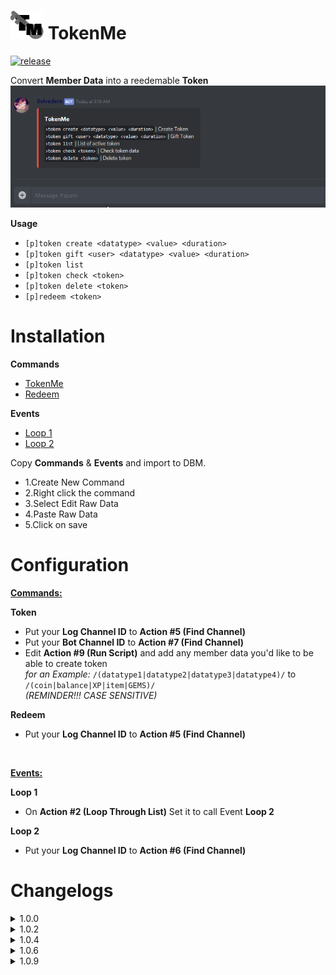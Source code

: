 # ![app icon](https://github.com/Gr3nDy/DBM-RawData/blob/master/Package/tokenme/Screenshot/icon.png) TokenMe
[![release](https://img.shields.io/static/v1?label=release&message=1.0.9&color=red)](https://github.com/Gr3nDy/DBM-RawData/blob/master/Package/tokenme/help.md/)

Convert <b>Member Data</b> into a reedemable <b>Token</b>
![gif](https://github.com/Gr3nDy/DBM-RawData/blob/master/Package/tokenme/Screenshot/GIF.gif)

<b>Usage</b>
* `[p]token create <datatype> <value> <duration>`
* `[p]token gift <user> <datatype> <value> <duration>`
* `[p]token list`
* `[p]token check <token>`
* `[p]token delete <token>`
* `[p]redeem <token>`

# Installation

<b>Commands</b>

* [TokenMe](https://raw.githubusercontent.com/Gr3nDy/DBM-RawData/master/Package/tokenme/Commands/tokenme.json)
* [Redeem](https://raw.githubusercontent.com/Gr3nDy/DBM-RawData/master/Package/tokenme/Commands/redeem.json)

<b>Events</b>

* [Loop 1](https://raw.githubusercontent.com/Gr3nDy/DBM-RawData/master/Package/tokenme/Events/Loop%201.json)
* [Loop 2](https://raw.githubusercontent.com/Gr3nDy/DBM-RawData/master/Package/tokenme/Events/Loop%202.json)

Copy <b>Commands</b> & <b>Events</b> and import to
DBM.
* 1.Create New Command
* 2.Right click the command
* 3.Select Edit Raw Data
* 4.Paste Raw Data
* 5.Click on save

# Configuration

<b><ins>Commands:</ins></b>

<b>Token</b>
* Put your <b>Log Channel ID</b> to <strong>Action #5 (Find Channel)</strong> 
* Put your <b>Bot Channel ID</b> to <strong>Action #7 (Find Channel)</strong> 
* Edit <strong>Action #9 (Run Script)</strong>  and add any member data you'd like to be able to create token <br>
  <i>for an Example:</i> `/(datatype1|datatype2|datatype3|datatype4)/` to `/(coin|balance|XP|item|GEMS)/` <br> <em>(REMINDER!!! CASE SENSITIVE)</em>

<b>Redeem</b>
* Put your <b>Log Channel ID</b> to <strong>Action #5 (Find Channel)</strong> 
<br>


<b><ins>Events:</ins></b>

<b>Loop 1</b>
* On <strong>Action #2 (Loop Through List)</strong> Set it to call Event <b>Loop 2</b>

<b>Loop 2</b>
* Put your <b>Log Channel ID</b> to <strong>Action #6 (Find Channel)</strong>

# Changelogs

<details><summary>1.0.0</summary>

* Added logs for `gift`
* Added logs for expired token
* Added `check`
* Bugs fixed
</details>

<details><summary>1.0.2</summary>

* Added logs for `create`
* Added logs for `redeem`
* Simplified embed design
* Bugs fixed
</details>

<details><summary>1.0.4</summary>

* Fixed Insensitive Tokens
* Moved "Bot Channel ID" for `tokenme`
* Bugs fixed
</details>

<details><summary>1.0.6</summary>

* Fixed `redeem` Embed
* Added `if gift failed` Message
</details>

<details><summary>1.0.9</summary>

* More Relaxed `Duration`
* Fixed Duration Logs
* Bugs Fixed

# Note
This Command is intended to be used only for one server
<br>
<br>
Keep in mind that member data are case sensitive, so put the correct member data on `datatype` configuration or else it'll create a new member data
<br>
<br>
And make sure you've installed <em>betamods</em> on your DBM
<br>
<br>
[TokenMe | Wiki](wiki.md)
